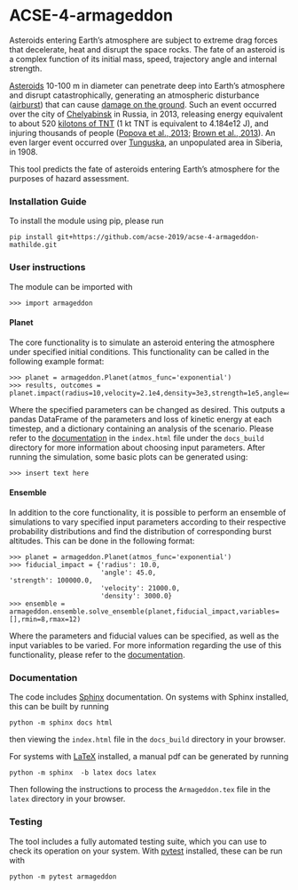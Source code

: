 # ACSE-4-armageddon

Asteroids entering Earth’s atmosphere are subject to extreme drag forces that decelerate, heat and disrupt the space rocks. The fate of an asteroid is a complex function of its initial mass, speed, trajectory angle and internal strength. 

[Asteroids](https://en.wikipedia.org/wiki/Asteroid) 10-100 m in diameter can penetrate deep into Earth’s atmosphere and disrupt catastrophically, generating an atmospheric disturbance ([airburst](https://en.wikipedia.org/wiki/Air_burst)) that can cause [damage on the ground](https://www.youtube.com/watch?v=tq02C_3FvFo). Such an event occurred over the city of [Chelyabinsk](https://en.wikipedia.org/wiki/Chelyabinsk_meteor) in Russia, in 2013, releasing energy equivalent to about 520 [kilotons of TNT](https://en.wikipedia.org/wiki/TNT_equivalent) (1 kt TNT is equivalent to 4.184e12 J), and injuring thousands of people ([Popova et al., 2013](http://doi.org/10.1126/science.1242642); [Brown et al., 2013](http://doi.org/10.1038/nature12741)). An even larger event occurred over [Tunguska](https://en.wikipedia.org/wiki/Tunguska_event), an unpopulated area in Siberia, in 1908. 

This tool predicts the fate of asteroids entering Earth’s atmosphere for the purposes of hazard assessment.

### Installation Guide

To install the module using pip, please run
```
pip install git+https://github.com/acse-2019/acse-4-armageddon-mathilde.git
```

### User instructions

The module can be imported with
```
>>> import armageddon
```

#### Planet
The core functionality is to simulate an asteroid entering the atmosphere under specified initial conditions. 
This functionality can be called in the following example format:
```
>>> planet = armageddon.Planet(atmos_func='exponential')
>>> results, outcomes = planet.impact(radius=10,velocity=2.1e4,density=3e3,strength=1e5,angle=45)
```
Where the specified parameters can be changed as desired. This outputs a pandas DataFrame of the parameters and loss of kinetic energy at each timestep, and a dictionary containing an analysis of the scenario.
Please refer to the [documentation](./docs_build/index.html) in the `index.html` file under the `docs_build` directory for more information about choosing input parameters.
After running the simulation, some basic plots can be generated using:
```
>>> insert text here
```

#### Ensemble
In addition to the core functionality, it is possible to perform an ensemble of simulations to vary specified input parameters according to their respective probability distributions and find the distribution of corresponding burst altitudes.
This can be done in the following format:
```
>>> planet = armageddon.Planet(atmos_func='exponential')
>>> fiducial_impact = {'radius': 10.0,
                       'angle': 45.0,
'strength': 100000.0,
                       'velocity': 21000.0,
                       'density': 3000.0}
>>> ensemble = armageddon.ensemble.solve_ensemble(planet,fiducial_impact,variables=[],rmin=8,rmax=12)
```
Where the parameters and fiducial values can be specified, as well as the input variables to be varied.
For more information regarding the use of this functionality, please refer to the [documentation](./docs_build/index.html).

### Documentation

The code includes [Sphinx](https://www.sphinx-doc.org) documentation. On systems with Sphinx installed, this can be built by running

```
python -m sphinx docs html
```

then viewing the `index.html` file in the `docs_build` directory in your browser.

For systems with [LaTeX](https://www.latex-project.org/get/) installed, a manual pdf can be generated by running

```
python -m sphinx  -b latex docs latex
```

Then following the instructions to process the `Armageddon.tex` file in the `latex` directory in your browser.

### Testing

The tool includes a fully automated testing suite, which you can use to check its operation on your system. With [pytest](https://doc.pytest.org/en/latest) installed, these can be run with

```
python -m pytest armageddon
```
